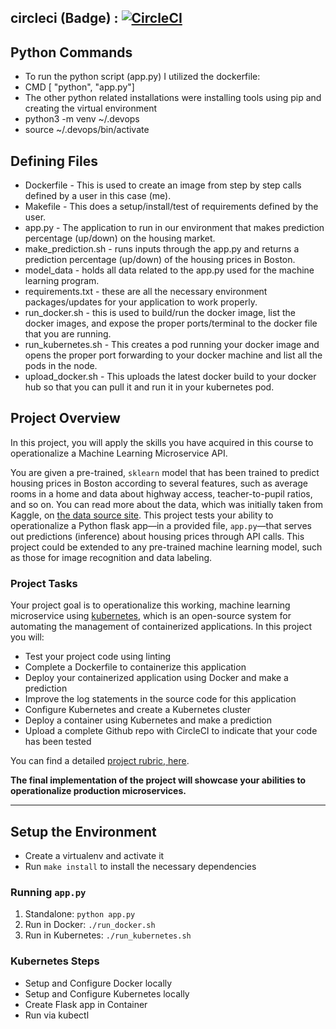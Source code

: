 ## circleci (Badge) : [![CircleCI](https://circleci.com/gh/JordanTallent1/Project-5-Final.svg?style=svg)](https://circleci.com/gh/JordanTallent1/Project-5-Final)

## Python Commands
* To run the python script (app.py) I utilized the dockerfile:
* CMD [ "python", "app.py"]
* The other python related installations were installing tools using pip and creating the virtual environment 
* python3 -m venv ~/.devops
* source ~/.devops/bin/activate

## Defining Files
* Dockerfile - This is used to create an image from step by step calls defined by a user in this case (me).
* Makefile - This does a setup/install/test of requirements defined by the user.
* app.py -  The application to run in our environment that makes prediction percentage (up/down) on the housing market.
* make_prediction.sh - runs inputs through the app.py and returns a prediction percentage (up/down) of the housing prices in Boston.
* model_data - holds all data related to the app.py used for the machine learning program.
* requirements.txt - these are all the necessary environment packages/updates for your application to work properly.
* run_docker.sh - this is used to build/run the docker image, list the docker images, and expose the proper ports/terminal to the docker file that you are running. 
* run_kubernetes.sh - This creates a pod running your docker image and opens the proper port forwarding to your docker machine and list all the pods in the node. 
* upload_docker.sh - This uploads the latest docker build to your docker hub so that you can pull it and run it in your kubernetes pod.


## Project Overview

In this project, you will apply the skills you have acquired in this course to operationalize a Machine Learning Microservice API. 

You are given a pre-trained, `sklearn` model that has been trained to predict housing prices in Boston according to several features, such as average rooms in a home and data about highway access, teacher-to-pupil ratios, and so on. You can read more about the data, which was initially taken from Kaggle, on [the data source site](https://www.kaggle.com/c/boston-housing). This project tests your ability to operationalize a Python flask app—in a provided file, `app.py`—that serves out predictions (inference) about housing prices through API calls. This project could be extended to any pre-trained machine learning model, such as those for image recognition and data labeling.

### Project Tasks

Your project goal is to operationalize this working, machine learning microservice using [kubernetes](https://kubernetes.io/), which is an open-source system for automating the management of containerized applications. In this project you will:
* Test your project code using linting
* Complete a Dockerfile to containerize this application
* Deploy your containerized application using Docker and make a prediction
* Improve the log statements in the source code for this application
* Configure Kubernetes and create a Kubernetes cluster
* Deploy a container using Kubernetes and make a prediction
* Upload a complete Github repo with CircleCI to indicate that your code has been tested

You can find a detailed [project rubric, here](https://review.udacity.com/#!/rubrics/2576/view).

**The final implementation of the project will showcase your abilities to operationalize production microservices.**

---

## Setup the Environment

* Create a virtualenv and activate it
* Run `make install` to install the necessary dependencies

### Running `app.py`

1. Standalone:  `python app.py`
2. Run in Docker:  `./run_docker.sh`
3. Run in Kubernetes:  `./run_kubernetes.sh`

### Kubernetes Steps

* Setup and Configure Docker locally
* Setup and Configure Kubernetes locally
* Create Flask app in Container
* Run via kubectl
